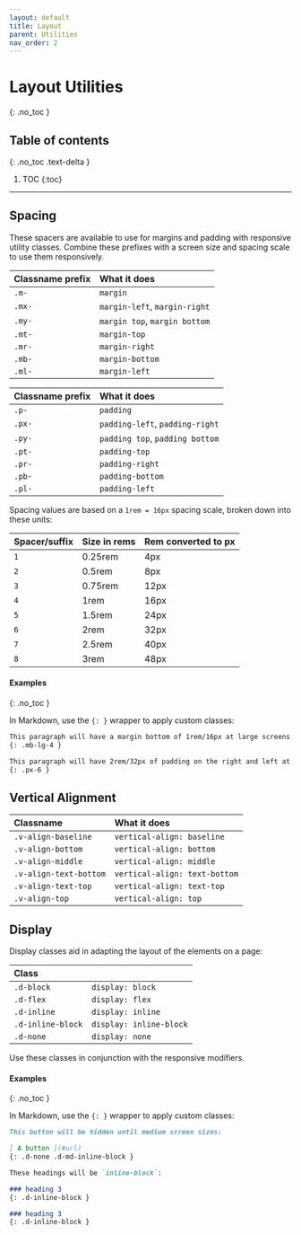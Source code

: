 ```yaml
---
layout: default
title: Layout
parent: Utilities
nav_order: 2
---
```


# Layout Utilities
{: .no_toc }

## Table of contents
{: .no_toc .text-delta }

1. TOC
{:toc}

---

## Spacing

These spacers are available to use for margins and padding with responsive utility classes. Combine these prefixes with a screen size and spacing scale to use them responsively.

| Classname prefix | What it does                  |
| :--------------- | :---------------------------- |
| `.m-`            | `margin`                      |
| `.mx-`           | `margin-left`, `margin-right` |
| `.my-`           | `margin top`, `margin bottom` |
| `.mt-`           | `margin-top`                  |
| `.mr-`           | `margin-right`                |
| `.mb-`           | `margin-bottom`               |
| `.ml-`           | `margin-left`                 |

| Classname prefix | What it does                    |
| :--------------- | :------------------------------ |
| `.p-`            | `padding`                       |
| `.px-`           | `padding-left`, `padding-right` |
| `.py-`           | `padding top`, `padding bottom` |
| `.pt-`           | `padding-top`                   |
| `.pr-`           | `padding-right`                 |
| `.pb-`           | `padding-bottom`                |
| `.pl-`           | `padding-left`                  |

Spacing values are based on a `1rem = 16px` spacing scale, broken down into these units:

| Spacer/suffix | Size in rems | Rem converted to px |
| :------------ | :----------- | :------------------ |
| `1`           | 0.25rem      | 4px                 |
| `2`           | 0.5rem       | 8px                 |
| `3`           | 0.75rem      | 12px                |
| `4`           | 1rem         | 16px                |
| `5`           | 1.5rem       | 24px                |
| `6`           | 2rem         | 32px                |
| `7`           | 2.5rem       | 40px                |
| `8`           | 3rem         | 48px                |

#### Examples
{: .no_toc }

In Markdown, use the `{: }` wrapper to apply custom classes:

```markdown
This paragraph will have a margin bottom of 1rem/16px at large screens.
{: .mb-lg-4 }

This paragraph will have 2rem/32px of padding on the right and left at all screen sizes.
{: .px-6 }
```

## Vertical Alignment

| Classname              | What it does                  |
| :--------------------- | :---------------------------- |
| `.v-align-baseline`    | `vertical-align: baseline`    |
| `.v-align-bottom`      | `vertical-align: bottom`      |
| `.v-align-middle`      | `vertical-align: middle`      |
| `.v-align-text-bottom` | `vertical-align: text-bottom` |
| `.v-align-text-top`    | `vertical-align: text-top`    |
| `.v-align-top`         | `vertical-align: top`         |

## Display

Display classes aid in adapting the layout of the elements on a page:

| Class             |                         |
| :---------------- | :---------------------- |
| `.d-block`        | `display: block`        |
| `.d-flex`         | `display: flex`         |
| `.d-inline`       | `display: inline`       |
| `.d-inline-block` | `display: inline-block` |
| `.d-none`         | `display: none`         |

Use these classes in conjunction with the responsive modifiers.

#### Examples
{: .no_toc }

In Markdown, use the `{: }` wrapper to apply custom classes:

```markdown
This button will be hidden until medium screen sizes:

[ A button ](#url)
{: .d-none .d-md-inline-block }

These headings will be `inline-block`:

### heading 3
{: .d-inline-block }

### heading 3
{: .d-inline-block }
```
